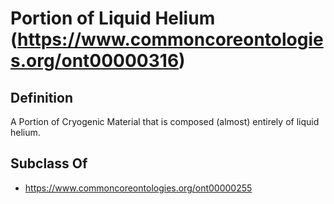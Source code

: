 # Portion of Liquid Helium (https://www.commoncoreontologies.org/ont00000316)

## Definition
A Portion of Cryogenic Material that is composed (almost) entirely of liquid helium.

## Subclass Of
- https://www.commoncoreontologies.org/ont00000255

